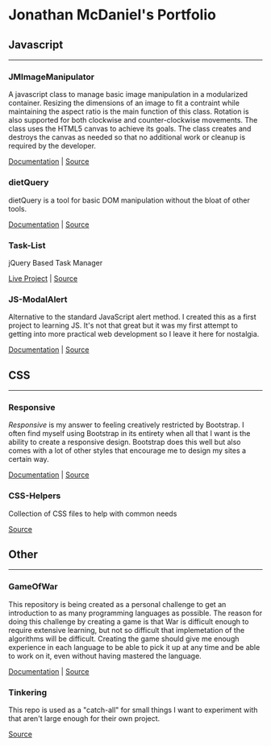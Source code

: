 # Jonathan McDaniel's Portfolio

## Javascript
***
### JMImageManipulator
A javascript class to manage basic image manipulation in a modularized container. Resizing the dimensions of an image to fit a contraint while maintaining the aspect ratio is the main function of this class. Rotation is also supported for both clockwise and counter-clockwise movements. The class uses the HTML5 canvas to achieve its goals. The class creates and destroys the canvas as needed so that no additional work or cleanup is required by the developer.

[Documentation](http://jonathanmcdaniel.github.io/JMImageManipulator/) | [Source](https://github.com/jonathanmcdaniel/JMImageManipulator)

### dietQuery
dietQuery is a tool for basic DOM manipulation without the bloat of other tools.

[Documentation](https://jonathanmcdaniel.github.io/dietQuery/) | [Source](https://github.com/jonathanmcdaniel/dietQuery)

### Task-List
jQuery Based Task Manager

[Live Project](https://jonathanmcdaniel.github.io/task-list/task/) | [Source](https://github.com/jonathanmcdaniel/task-list)

### JS-ModalAlert
Alternative to the standard JavaScript alert method. I created this as a first project to learning JS. It's not that great but it was my first attempt to getting into more practical web development so I leave it here for nostalgia.

[Documentation](http://jonathanmcdaniel.github.io/js-modalalert) | [Source](https://github.com/jonathanmcdaniel/js-modalalert)

## CSS
***
### Responsive
_Responsive_ is my answer to feeling creatively restricted by Bootstrap. I often find myself using Bootstrap in its entirety when all that I want is the ability to create a responsive design. Bootstrap does this well but also comes with a lot of other styles that encourage me to design my sites a certain way.

[Documentation](http://jonathanmcdaniel.github.io/responsive/) | [Source](https://github.com/jonathanmcdaniel/responsive)

### CSS-Helpers
Collection of CSS files to help with common needs

[Source](https://github.com/jonathanmcdaniel/CSS-Helpers)

## Other
***
### GameOfWar
This repository is being created as a personal challenge to get an introduction to as many programming languages as possible. The reason for doing this challenge by creating a game is that War is difficult enough to require extensive learning, but not so difficult that implemetation of the algorithms will be difficult. Creating the game should give me enough experience in each language to be able to pick it up at any time and be able to work on it, even without having mastered the language.

[Documentation](http://jonathanmcdaniel.github.io/GameOfWar/) | [Source](https://github.com/jonathanmcdaniel/GameOfWar)

### Tinkering
This repo is used as a "catch-all" for small things I want to experiment with that aren't large enough for their own project.

[Source](https://github.com/jonathanmcdaniel/Tinkering)
